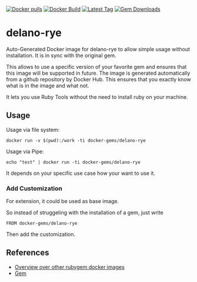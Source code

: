 [![Docker pulls](https://img.shields.io/docker/pulls/rubygem/delano-rye.svg)](https://hub.docker.com/r/rubygem/delano-rye/)
[![Docker Build](https://img.shields.io/docker/automated/rubygem/delano-rye.svg)](https://hub.docker.com/r/rubygem/delano-rye/)
[![Latest Tag](https://img.shields.io/github/tag/docker-rubygem/delano-rye.svg)](https://hub.docker.com/r/rubygem/delano-rye/)
[![Gem Downloads](https://img.shields.io/gem/dt/delano-rye.svg)](https://rubygems.org/gems/delano-rye/)
# delano-rye

Auto-Generated Docker image for delano-rye to allow simple usage without installation.
It is in sync with the original gem.

This allows to use a specific version of your favorite gem and ensures that this image will be supported in future.
The image is generated automatically from a github repository by Docker Hub.
This ensures that you exactly know what is in the image and what not.

It lets you use Ruby Tools without the need to install ruby on your machine.

## Usage

Usage via file system:

`docker run -v $(pwd):/work -ti docker-gems/delano-rye`

Usage via Pipe:

`echo "test" | docker run -ti docker-gems/delano-rye`

It depends on your specific use case how your want to use it.

### Add Customization

For extension, it could be used as base image.

So instead of struggeling with the installation of a gem, just write

`FROM docker-gems/delano-rye`

Then add the customization.

## References

 - [Overview over other rubygem docker images](https://github.com/thinkbot/docker-rubygem)
 - [Gem](https://rubygems.org/gems/delano-rye/)
